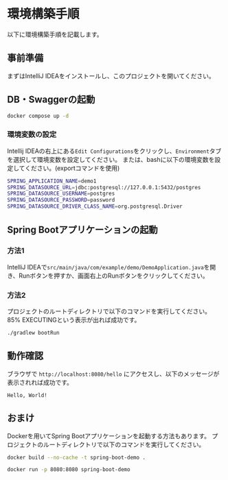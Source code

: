 # 環境構築手順
以下に環境構築手順を記載します。

## 事前準備
まずはIntelliJ IDEAをインストールし、このプロジェクトを開いてください。

## DB・Swaggerの起動
```bash
docker compose up -d
```

### 環境変数の設定
Intellij IDEAの右上にある`Edit Configurations`をクリックし、`Environment`タブを選択して環境変数を設定してください。
または、bashに以下の環境変数を設定してください。(exportコマンドを使用)
```bash
SPRING_APPLICATION_NAME=demo1
SPRING_DATASOURCE_URL=jdbc:postgresql://127.0.0.1:5432/postgres
SPRING_DATASOURCE_USERNAME=postgres
SPRING_DATASOURCE_PASSWORD=password
SPRING_DATASOURCE_DRIVER_CLASS_NAME=org.postgresql.Driver
```

## Spring Bootアプリケーションの起動

### 方法1
IntelliJ IDEAで`src/main/java/com/example/demo/DemoApplication.java`を開き、Runボタンを押すか、画面右上のRunボタンをクリックしてください。

### 方法2
プロジェクトのルートディレクトリで以下のコマンドを実行してください。
85% EXECUTINGという表示が出れば成功です。
```bash
./gradlew bootRun
```

## 動作確認
ブラウザで `http://localhost:8080/hello` にアクセスし、以下のメッセージが表示されれば成功です。

```
Hello, World!
```

## おまけ
Dockerを用いてSpring Bootアプリケーションを起動する方法もあります。
プロジェクトのルートディレクトリで以下のコマンドを実行してください。

```bash
docker build --no-cache -t spring-boot-demo .
```

```bash
docker run -p 8080:8080 spring-boot-demo
```